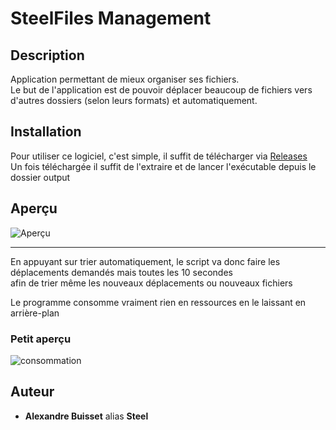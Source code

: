 # SteelFiles Management

## Description

Application permettant de mieux organiser ses fichiers.  
Le but de l'application est de pouvoir déplacer beaucoup de fichiers vers d'autres dossiers (selon leurs formats) et automatiquement.


## Installation

Pour utiliser ce logiciel, c'est simple, il suffit de télécharger via [Releases](https://github.com/Steelataure/SteelFiles-Management/releases/tag/Steelfiles-Management)  
Un fois téléchargée il suffit de l'extraire et de lancer l'exécutable depuis le dossier output

## Aperçu

![Aperçu](https://github.com/Steelataure/SteelFiles-Management/blob/start/assets/apercu.PNG 'SteelFiles Management')

***

En appuyant sur trier automatiquement, le script va donc faire les déplacements demandés mais toutes les 10 secondes  
afin de trier même les nouveaux déplacements ou nouveaux fichiers

Le programme consomme vraiment rien en ressources en le laissant en arrière-plan 

### **Petit aperçu**
![consommation](https://github.com/Steelataure/SteelFiles-Management/blob/start/assets/consommation.PNG)



## Auteur

* **Alexandre Buisset** alias **Steel**

